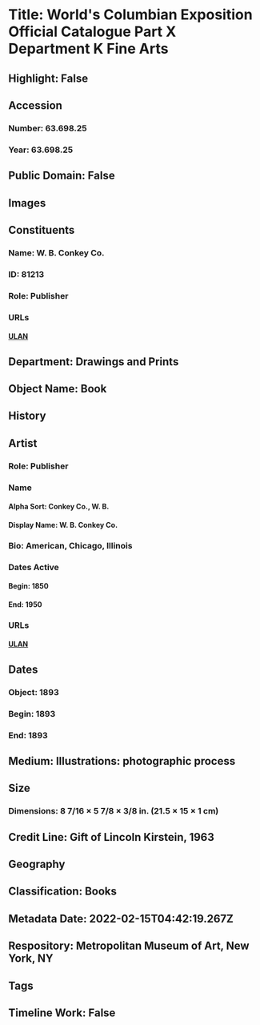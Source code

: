 # Title: World's Columbian Exposition Official Catalogue Part X Department K Fine Arts
## Highlight: False
## Accession
### Number: 63.698.25
### Year: 63.698.25
## Public Domain: False
## Images
## Constituents
### Name: W. B. Conkey Co.
### ID: 81213
### Role: Publisher
### URLs
#### [ULAN](http://vocab.getty.edu/page/ulan/500524840)
## Department: Drawings and Prints
## Object Name: Book
## History
## Artist
### Role: Publisher
### Name
#### Alpha Sort: Conkey Co., W. B.
#### Display Name: W. B. Conkey Co.
### Bio: American, Chicago, Illinois
### Dates Active
#### Begin: 1850
#### End: 1950
### URLs
#### [ULAN](http://vocab.getty.edu/page/ulan/500524840)
## Dates
### Object: 1893
### Begin: 1893
### End: 1893
## Medium: Illustrations: photographic process
## Size
### Dimensions: 8 7/16 × 5 7/8 × 3/8 in. (21.5 × 15 × 1 cm)
## Credit Line: Gift of Lincoln Kirstein, 1963
## Geography
## Classification: Books
## Metadata Date: 2022-02-15T04:42:19.267Z
## Respository: Metropolitan Museum of Art, New York, NY
## Tags
## Timeline Work: False